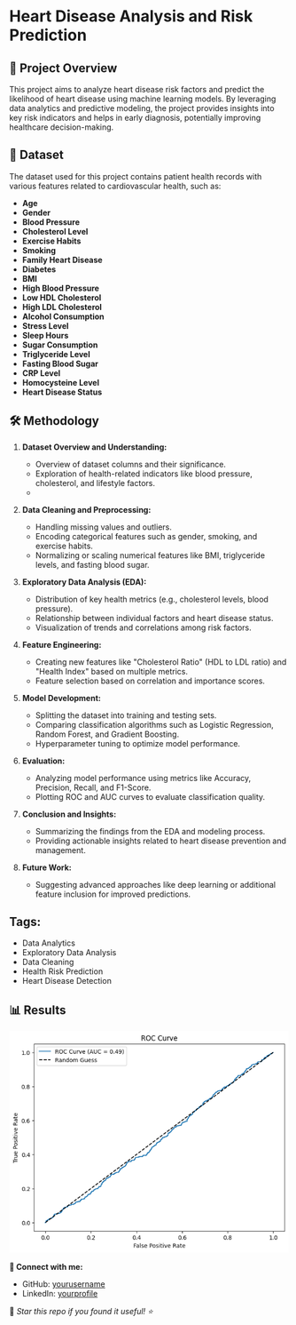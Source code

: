 # Heart Disease Analysis and Risk Prediction

## 📌 Project Overview
This project aims to analyze heart disease risk factors and predict the likelihood of heart disease using machine learning models. By leveraging data analytics and predictive modeling, the project provides insights into key risk indicators and helps in early diagnosis, potentially improving healthcare decision-making.

## 📂 Dataset
The dataset used for this project contains patient health records with various features related to cardiovascular health, such as:
- **Age**
- **Gender**
- **Blood Pressure**
- **Cholesterol Level**
- **Exercise Habits**
- **Smoking**
- **Family Heart Disease**
- **Diabetes**
- **BMI**
- **High Blood Pressure**
- **Low HDL Cholesterol**
- **High LDL Cholesterol**
- **Alcohol Consumption**
- **Stress Level**
- **Sleep Hours**
- **Sugar Consumption**
- **Triglyceride Level**
- **Fasting Blood Sugar**
- **CRP Level**
- **Homocysteine Level**
- **Heart Disease Status**

## 🛠 Methodology

1. **Dataset Overview and Understanding:**
   - Overview of dataset columns and their significance.
   - Exploration of health-related indicators like blood pressure, cholesterol, and lifestyle factors.
   - 
2. **Data Cleaning and Preprocessing:**
   - Handling missing values and outliers.
   - Encoding categorical features such as gender, smoking, and exercise habits.
   - Normalizing or scaling numerical features like BMI, triglyceride levels, and fasting blood sugar.
     
3. **Exploratory Data Analysis (EDA):**
   - Distribution of key health metrics (e.g., cholesterol levels, blood pressure).
   - Relationship between individual factors and heart disease status.
   - Visualization of trends and correlations among risk factors.
     
4. **Feature Engineering:**
   - Creating new features like "Cholesterol Ratio" (HDL to LDL ratio) and "Health Index" based on multiple metrics.
   - Feature selection based on correlation and importance scores.
     
5. **Model Development:**
   - Splitting the dataset into training and testing sets.
   - Comparing classification algorithms such as Logistic Regression, Random Forest, and Gradient Boosting.
   - Hyperparameter tuning to optimize model performance.
     
6. **Evaluation:**
   - Analyzing model performance using metrics like Accuracy, Precision, Recall, and F1-Score.
   - Plotting ROC and AUC curves to evaluate classification quality.
     
7. **Conclusion and Insights:**
   - Summarizing the findings from the EDA and modeling process.
   - Providing actionable insights related to heart disease prevention and management.
     
8. **Future Work:**
   - Suggesting advanced approaches like deep learning or additional feature inclusion for improved predictions.
     
## Tags:
  - Data Analytics
  - Exploratory Data Analysis
  - Data Cleaning
  - Health Risk Prediction
  - Heart Disease Detection


## 📊 Results 

![Heart Disease Analysis](https://github.com/iamnaveen1401/Heart-Disease-Analysis-and-Risk-Prediction/blob/main/result.png)


**🔗 Connect with me:**
- GitHub: [yourusername](https://github.com/yourusername)
- LinkedIn: [yourprofile](https://linkedin.com/in/yourprofile)

📌 *Star this repo if you found it useful! ⭐*

